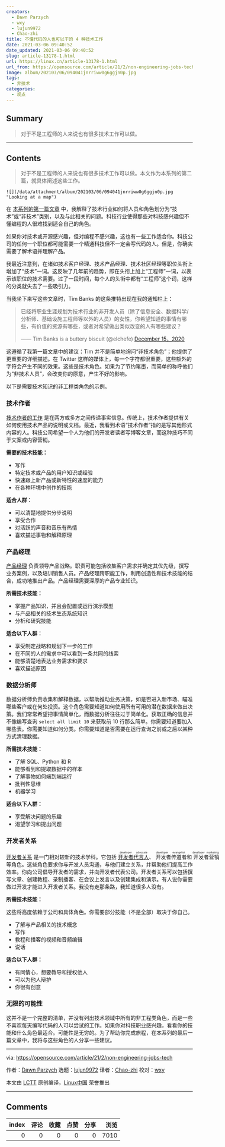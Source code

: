 ```yaml
---
creators:
  - Dawn Parzych
  - wxy
  - lujun9972
  - Chao-zhi
title: 不懂代码的人也可以干的 4 种技术工作
date: 2021-03-06 09:40:52
date_updated: 2021-03-06 09:40:52
slug: article-13178-1.html
url: https://linux.cn/article-13178-1.html
url_from: https://opensource.com/article/21/2/non-engineering-jobs-tech
image: album/202103/06/094041jnrriww0g6ggjn0p.jpg
tags:
  - 非技术
categories:
  - 观点
---
```


## Summary

> 对于不是工程师的人来说也有很多技术工作可以做。

***

<!-- more -->

## Contents

> 
> 对于不是工程师的人来说也有很多技术工作可以做。本文作为本系列的第二篇，就具体阐述这些工作。
> 
> 
> 

`![](/data/attachment/album/202103/06/094041jnrriww0g6ggjn0p.jpg "Looking at a map")`

在 [本系列的第一篇文章](https://linux.cn/article-13168-1.html) 中，我解释了技术行业如何将人员和角色划分为“技术”或“非技术”类别，以及与此相关的问题。科技行业使得那些对科技感兴趣但不懂编程的人很难找到适合自己的角色。

如果你对技术或开源感兴趣，但对编程不感兴趣，这也有一些工作适合你。科技公司的任何一个职位都可能需要一个精通科技但不一定会写代码的人。但是，你确实需要了解术语并理解产品。

我最近注意到，在诸如技术客户经理、技术产品经理、技术社区经理等职位头衔上增加了“技术”一词。这反映了几年前的趋势，即在头衔上加上“工程师”一词，以表示该职位的技术需要。过了一段时间，每个人的头衔中都有“工程师”这个词，这样的分类就失去了一些吸引力。

当我坐下来写这些文章时，Tim Banks 的这条推特出现在我的通知栏上：

> 
> 已经将职业生涯规划为技术行业的非开发人员（除了信息安全、数据科学/分析师、基础设施工程师等以外的人员）的女性，你希望知道的事情有哪些，有价值的资源有哪些，或者对希望做出类似改变的人有哪些建议？
> 
> 
> —— Tim Banks is a buttery biscuit (@elchefe) [December 15，2020](https://twitter.com/elchefe/status/1338933320147750915?ref_src=twsrc%5Etfw)
> 
> 
> 

这遵循了我第一篇文章中的建议：Tim 并不是简单地询问“非技术角色”；他提供了更重要的详细描述。在 Twitter 这样的媒体上，每一个字符都很重要，这些额外的字符会产生不同的效果。这些是技术角色。如果为了节约笔墨，而简单的称呼他们为“非技术人员”，会改变你的原意，产生不好的影响。

以下是需要技术知识的非工程类角色的示例。

### 技术作者

[技术作者的工作](https://opensource.com/article/17/5/technical-writing-job-interview-tips) 是在两方或多方之间传递事实信息。传统上，技术作者提供有关如何使用技术产品的说明或文档。最近，我看到术语“技术作者”指的是写其他形式内容的人。科技公司希望一个人为他们的开发者读者写博客文章，而这种技巧不同于文案或内容营销。

**需要的技术技能：**

* 写作
* 特定技术或产品的用户知识或经验
* 快速跟上新产品或新特性的速度的能力
* 在各种环境中创作的技能

**适合人群：**

* 可以清楚地提供分步说明
* 享受合作
* 对活跃的声音和音乐有热情
* 喜欢描述事物和解释原理

### 产品经理

[产品经理](https://opensource.com/article/20/2/product-management-open-source-company) 负责领导产品战略。职责可能包括收集客户需求并确定其优先级，撰写业务案例，以及培训销售人员。产品经理跨职能工作，利用创造性和技术技能的结合，成功地推出产品。产品经理需要深厚的产品专业知识。

**所需技术技能：**

* 掌握产品知识，并且会配置或运行演示模型
* 与产品相关的技术生态系统知识
* 分析和研究技能

**适合以下人群：**

* 享受制定战略和规划下一步的工作
* 在不同的人的需求中可以看到一条共同的线索
* 能够清楚地表达业务需求和要求
* 喜欢描述原因

### 数据分析师

数据分析师负责收集和解释数据，以帮助推动业务决策，如是否进入新市场、瞄准哪些客户或在何处投资。这个角色需要知道如何使用所有可用的潜在数据来做出决策。我们常常希望把事情简单化，而数据分析往往过于简单化。获取正确的信息并不像编写查询 `select all limit 10` 来获取前 10 行那么简单。你需要知道要加入哪些表。你需要知道如何分类。你需要知道是否需要在运行查询之前或之后以某种方式清理数据。

**所需技术技能：**

* 了解 SQL、Python 和 R
* 能够看到和提取数据中的样本
* 了解事物如何端到端运行
* 批判性思维
* 机器学习

**适合以下人群：**

* 享受解决问题的乐趣
* 渴望学习和提出问题

### 开发者关系

[开发者关系](https://www.marythengvall.com/blog/2019/5/22/what-is-developer-relations-and-why-should-you-care) 是一门相对较新的技术学科。它包括 <ruby> <a href="https://opensource.com/article/20/10/open-source-developer-advocates">  开发者代言人 </a> <rt>  developer advocate </rt></ruby>、<ruby> 开发者传道者 <rt>  developer evangelist </rt></ruby>和<ruby> 开发者营销 <rt>  developer marketing </rt></ruby>等角色。这些角色要求你与开发人员沟通，与他们建立关系，并帮助他们提高工作效率。你向公司倡导开发者的需求，并向开发者代表公司。开发者关系可以包括撰写文章、创建教程、录制播客、在会议上发言以及创建集成和演示。有人说你需要做过开发才能进入开发者关系。我没有走那条路，我知道很多人没有。

**所需技术技能：**

这些将高度依赖于公司和具体角色。你需要部分技能（不是全部）取决于你自己。

* 了解与产品相关的技术概念
* 写作
* 教程和播客的视频和音频编辑
* 说话

**适合以下人群：**

* 有同情心，想要教导和授权他人
* 可以为他人辩护
* 你很有创意

### 无限的可能性

这并不是一个完整的清单，并没有列出技术领域中所有的非工程类角色，而是一些不喜欢每天编写代码的人可以尝试的工作。如果你对科技职业感兴趣，看看你的技能和什么角色最适合。可能性是无穷的。为了帮助你完成旅程，在本系列的最后一篇文章中，我将与这些角色的人分享一些建议。

---

via: <https://opensource.com/article/21/2/non-engineering-jobs-tech>

作者：[Dawn Parzych](https://opensource.com/users/dawnparzych) 选题：[lujun9972](https://github.com/lujun9972) 译者：[Chao-zhi](https://github.com/Chao-zhi) 校对：[wxy](https://github.com/wxy)

本文由 [LCTT](https://github.com/LCTT/TranslateProject) 原创编译，[Linux中国](https://linux.cn/) 荣誉推出

***

## Comments


|   index |   评论 |   收藏 |   点赞 |   分享 |   浏览 |
|--------:|-------:|-------:|-------:|-------:|-------:|
|       0 |      0 |      0 |      0 |      0 |   7010 |
